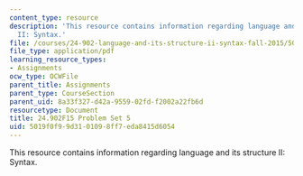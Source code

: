 ```yaml
---
content_type: resource
description: 'This resource contains information regarding language and its structure
  II: Syntax.'
file: /courses/24-902-language-and-its-structure-ii-syntax-fall-2015/5019f0f99d3101098ff7eda8415d6054_MIT24_902F15_ProblemSet5.pdf
file_type: application/pdf
learning_resource_types:
- Assignments
ocw_type: OCWFile
parent_title: Assignments
parent_type: CourseSection
parent_uid: 8a33f327-d42a-9559-02fd-f2002a22fb6d
resourcetype: Document
title: 24.902F15 Problem Set 5
uid: 5019f0f9-9d31-0109-8ff7-eda8415d6054
---
```

This resource contains information regarding language and its structure II: Syntax.

